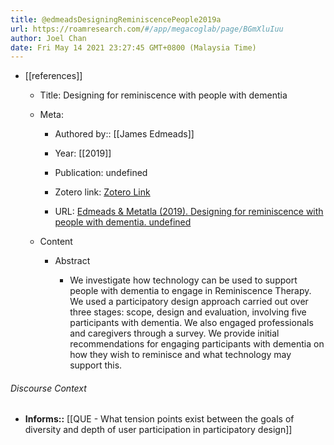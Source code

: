 ```yaml
---
title: @edmeadsDesigningReminiscencePeople2019a
url: https://roamresearch.com/#/app/megacoglab/page/BGmXluIuu
author: Joel Chan
date: Fri May 14 2021 23:27:45 GMT+0800 (Malaysia Time)
---
```


- [[references]]

    - Title: Designing for reminiscence with people with dementia

    - Meta:

        - Authored by:: [[James Edmeads]]

        - Year: [[2019]]

        - Publication: undefined

        - Zotero link: [Zotero Link](zotero://select/items/7_NHGJTICP)

        - URL: [Edmeads & Metatla (2019). Designing for reminiscence with people with dementia. undefined](https://doi.org/10.1145/3290607.3313059)

    - Content

        - Abstract

            - We investigate how technology can be used to support people with dementia to engage in Reminiscence Therapy. We used a participatory design approach carried out over three stages: scope, design and evaluation, involving five participants with dementia. We also engaged professionals and caregivers through a survey. We provide initial recommendations for engaging participants with dementia on how they wish to reminisce and what technology may support this.

###### Discourse Context

- **Informs::** [[QUE - What tension points exist between the goals of diversity and depth of user participation in participatory design]]
